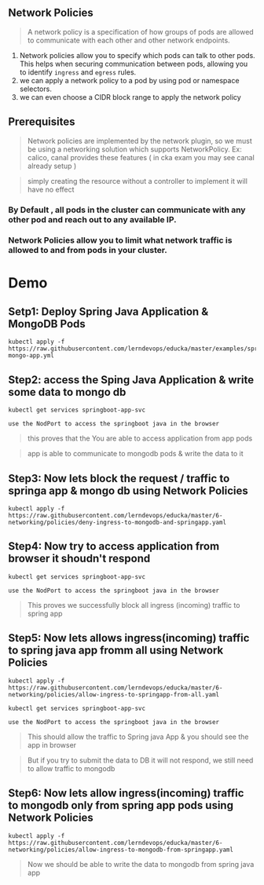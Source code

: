 ## Network Policies 

> A network policy is a specification of how groups of pods are allowed to communicate with each other and other network endpoints.

1.   Network policies allow you to specify which pods can talk to other pods. This helps when securing communication between pods, allowing you to identify `ingress` and `egress` rules. 
2.   we can apply a network policy to a pod by using pod or namespace selectors. 
3.   we can even choose a CIDR block range to apply the network policy

## Prerequisites

> Network policies are implemented by the network plugin, so we must be using a networking solution which supports NetworkPolicy. Ex: calico, canal provides these features ( in cka exam you may see canal already setup )

>  simply creating the resource without a controller to implement it will have no effect 

### By Default , all pods in the cluster can communicate with any other pod and reach out to any available IP.

### Network Policies allow you to limit what network traffic is allowed to and from pods in your cluster.

# Demo

## Setp1: Deploy Spring Java Application & MongoDB Pods 
```
kubectl apply -f https://raw.githubusercontent.com/lerndevops/educka/master/examples/springboot-mongo-app.yml
```

## Step2: access the Sping Java Application & write some data to mongo db

```
kubectl get services springboot-app-svc

use the NodPort to access the springboot java in the browser 
```

> this proves that the You are able to access application from app pods 

> app is able to communicate to mongodb pods & write the data to it

## Step3: Now lets block the request / traffic to springa app & mongo db using Network Policies
```
kubectl apply -f https://raw.githubusercontent.com/lerndevops/educka/master/6-networking/policies/deny-ingress-to-mongodb-and-springapp.yaml
```

## Step4: Now try to access application from browser it shoudn't respond 

```
kubectl get services springboot-app-svc

use the NodPort to access the springboot java in the browser 
```

> This proves we successfully block all ingress (incoming) traffic to spring app 


## Step5: Now lets allows ingress(incoming) traffic to spring java app fromm all using Network Policies 

```
kubectl apply -f https://raw.githubusercontent.com/lerndevops/educka/master/6-networking/policies/allow-ingress-to-springapp-from-all.yaml

kubectl get services springboot-app-svc

use the NodPort to access the springboot java in the browser
```

> This should allow the traffic to Spring java App & you should see the app in browser 

> But if you try to submit the data to DB it will not respond, we still need to allow traffic to mongodb 

## Step6: Now lets allow ingress(incoming) traffic to mongodb only from spring app pods using Network Policies 

```
kubectl apply -f https://raw.githubusercontent.com/lerndevops/educka/master/6-networking/policies/allow-ingress-to-mongodb-from-springapp.yaml
```

> Now we should be able to write the data to mongodb from spring java app